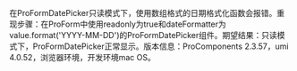 在ProFormDatePicker只读模式下，使用数组格式的日期格式化函数会报错。重现步骤：在ProForm中使用readonly为true和dateFormatter为value.format('YYYY-MM-DD')的ProFormDatePicker组件。期望结果：只读模式下，ProFormDatePicker正常显示。版本信息：ProComponents 2.3.57，umi 4.0.52，浏览器环境，开发环境mac OS。
